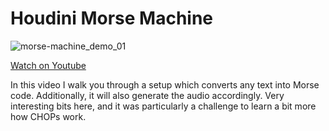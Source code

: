 # Houdini Morse Machine

![morse-machine_demo_01](https://user-images.githubusercontent.com/81909946/129100191-be036bd3-8b3a-4b04-a7d7-19d9722e4448.gif)

[Watch on Youtube](https://youtu.be/rKTLy-FtEzE)

In this video I walk you through a setup which converts any text into Morse code. Additionally, it will also generate the audio accordingly. Very interesting bits here, and it was particularly a challenge to learn a bit more how CHOPs work.

